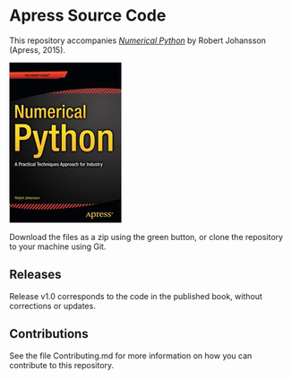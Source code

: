 # Apress Source Code

This repository accompanies [*Numerical Python*](http://www.apress.com/9781484205549) by Robert Johansson (Apress, 2015).

![Cover image](9781484205549.jpg)

Download the files as a zip using the green button, or clone the repository to your machine using Git.

## Releases

Release v1.0 corresponds to the code in the published book, without corrections or updates.

## Contributions

See the file Contributing.md for more information on how you can contribute to this repository.

